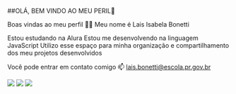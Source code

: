 ##OLÁ, BEM VINDO AO MEU PERIL👋

Boas vindas ao meu perfil 💙💙
Meu nome é Lais  Isabela Bonetti

Estou estudando na Alura
Estou me desenvolvendo na linguagem JavaScript
Utilizo esse espaço para minha organização e compartilhamento dos meu projetos desenvolvidos

Você pode entrar em contato comigo 📫
lais.bonetti@escola.pr.gov.br

![](https://media1.tenor.com/m/xVlgmC8rAHcAAAAC/corinthians-timao.gif)
![](https://media.tenor.com/UhqVAq_VjwUAAAAi/squibi-196.gif)
![](https://media.tenor.com/zAiEJ_4t5Y4AAAAi/minecraft-steve.gif)

